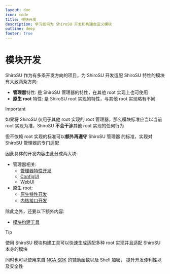 ```yaml
---
layout: doc
icon: code
title: 模块开发
description: 学习如何为 ShiroSU 开发和构建自定义模块
outline: deep
footer: true
---
```


# **模块开发**

ShiroSU 作为有多条开发方向的项目，为 ShiroSU 开发适配 ShiroSU 特性的模块有大致两条方向:

- **管理器**特性: 是 ShiroSU 管理器的特性，在其他 root 实现上也可使用
- **原生 root** 特性: 是 ShiroSU root 实现的特性，与其他 root 实现略有不同

> [!IMPORTANT]
> 如果将 ShiroSU 仅用于其他 root 实现的 root 管理器，那么模块标准应当以当前 root 实现为准，ShiroSU **不会干涉**其他 root
> 实现的任何行为
>
> 但不依赖 root 实现的标准可以**额外再遵守** ShiroSU 管理器 的标准，实现对 ShiroSU 管理器的专门适配

因此具体的开发内容由此分成两大块:

- 管理器相关:
    - [管理器特性开发](manager)
    - [ConfigUI](cfgui)
    - [WebUI](webui)
- 原生 root:
    - [原生特性开发](root)
    - [内核接口开发](kernel)

除此之外，还要以下额外内容:

- [模块构建工具](builder)

> [!TIP]
> 使用 ShiroSU 模块构建工具可以快速生成适配多种 root 实现并且适配 ShiroSU 本身的模块
>
> 同时也可以使用来自 [NGA SDK](https://app.niggergo.work) 的辅助函数以及 Shell 加密，
> 提升开发便利性以及安全性
